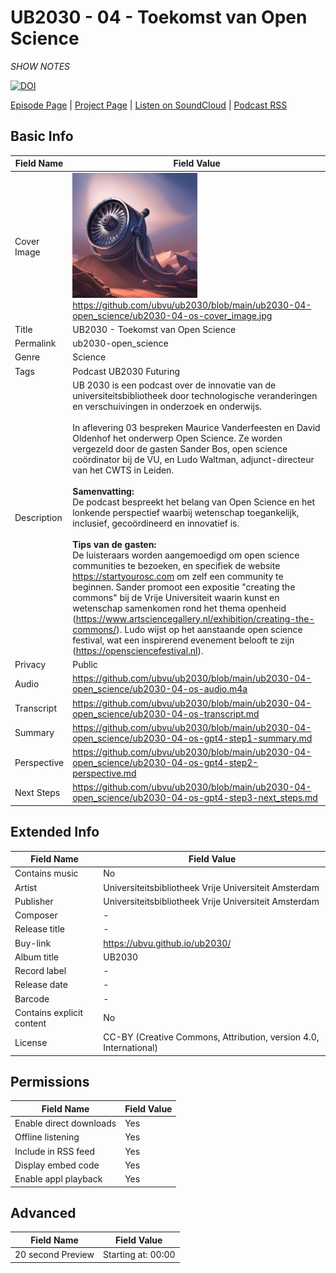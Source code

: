 # UB2030 - 04 - Toekomst van Open Science
*SHOW NOTES*

[![DOI](https://zenodo.org/badge/679753673.svg)](https://zenodo.org/doi/10.5281/zenodo.10666049)

[Episode Page](https://ubvu.github.io/ub2030/ub2030-04-open_science) | [Project Page](https://ubvu.github.io/ub2030/) | [Listen on SoundCloud](https://soundcloud.com/vu-library-live/sets/ub2030-the-future-of-research-libraries) | [Podcast RSS](https://feeds.soundcloud.com/users/soundcloud:users:527805591/sounds.rss)

## Basic Info

Field Name       | Field Value    
---|---
Cover Image            |  <img src="ub2030-04-os-cover_image.jpg" alt="cover image" style="width:200px;height:auto;"> <br/> https://github.com/ubvu/ub2030/blob/main/ub2030-04-open_science/ub2030-04-os-cover_image.jpg
Title            | UB2030 - Toekomst van Open Science
Permalink        | ub2030-open_science
Genre            | Science
Tags             | Podcast UB2030 Futuring
Description      | UB 2030 is een podcast over de innovatie van de universiteitsbibliotheek door technologische veranderingen en verschuivingen in onderzoek en onderwijs. <br/><br/>  In aflevering 03 bespreken Maurice Vanderfeesten en David Oldenhof het onderwerp Open Science. Ze worden vergezeld door de  gasten Sander Bos, open science coördinator bij de VU, en Ludo Waltman, adjunct-directeur van het CWTS in Leiden.  <br/><br/>  **Samenvatting:**<br/>  De podcast bespreekt het belang van Open Science en het lonkende perspectief waarbij wetenschap toegankelijk, inclusief, gecoördineerd en innovatief is. <br/><br/>  **Tips van de gasten:**<br/>  De luisteraars worden aangemoedigd om open science communities te bezoeken, en specifiek de website https://startyourosc.com om zelf een community te beginnen. Sander promoot een expositie "creating the commons" bij de Vrije Universiteit waarin kunst en wetenschap samenkomen rond het thema openheid (https://www.artsciencegallery.nl/exhibition/creating-the-commons/).  Ludo wijst op het aanstaande open science festival, wat een inspirerend evenement belooft te zijn (https://opensciencefestival.nl).
Privacy          | Public
Audio            | <https://github.com/ubvu/ub2030/blob/main/ub2030-04-open_science/ub2030-04-os-audio.m4a>
Transcript       | <https://github.com/ubvu/ub2030/blob/main/ub2030-04-open_science/ub2030-04-os-transcript.md>
Summary          | <https://github.com/ubvu/ub2030/blob/main/ub2030-04-open_science/ub2030-04-os-gpt4-step1-summary.md>
Perspective      | <https://github.com/ubvu/ub2030/blob/main/ub2030-04-open_science/ub2030-04-os-gpt4-step2-perspective.md>
Next Steps       | <https://github.com/ubvu/ub2030/blob/main/ub2030-04-open_science/ub2030-04-os-gpt4-step3-next_steps.md>


## Extended Info

  Field Name                 | Field Value 
  --------------------------  | -------------------------------------------------------------------
  Contains music              | No
  Artist                      | Universiteitsbibliotheek Vrije Universiteit Amsterdam
  Publisher                   | Universiteitsbibliotheek Vrije Universiteit Amsterdam
  Composer                    | \-
  Release title               | \-
  Buy-link                    | <https://ubvu.github.io/ub2030/>
  Album title                 | UB2030
  Record label                | \-
  Release date                | \-
  Barcode                     | \-
  Contains explicit content   | No
  License                     | CC-BY (Creative Commons, Attribution, version 4.0, International)

## Permissions


  Field Name               | Field Value
  -------------------------| -------------
  Enable direct downloads  | Yes
  Offline listening        | Yes
  Include in RSS feed      | Yes
  Display embed code       | Yes
  Enable appl playback     | Yes
                            

## Advanced


  Field Name         | Field Value
  -------------------| --------------------
  20 second Preview  | Starting at: 00:00